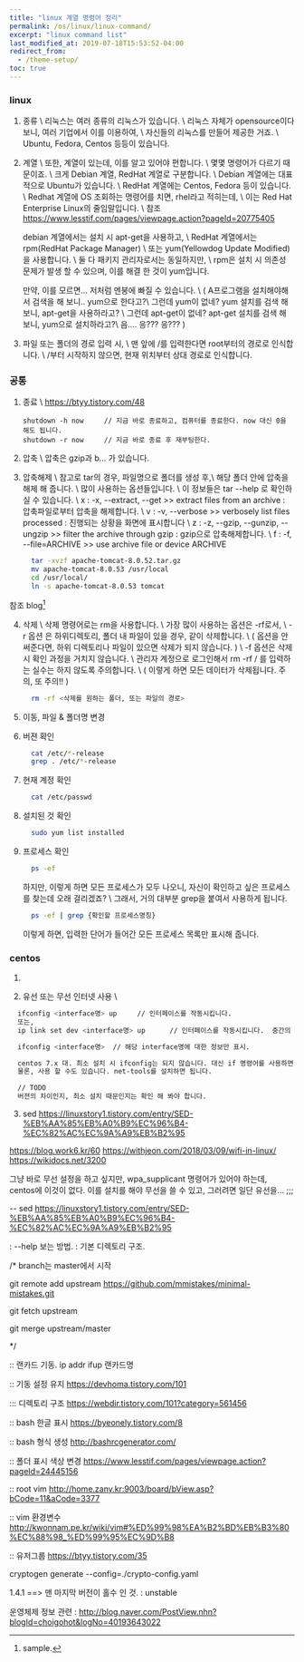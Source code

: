 ```yaml
---
title: "linux 계열 명령어 정리"
permalink: /os/linux/linux-command/
excerpt: "linux command list"
last_modified_at: 2019-07-18T15:53:52-04:00
redirect_from:
  - /theme-setup/
toc: true
---
```


### linux

1. 종류 \\
   리눅스는 여러 종류의 리눅스가 있습니다. \\
   리눅스 자체가 opensource이다 보니, 여러 기업에서 이를 이용하여, \\
   자신들의 리눅스를 만들어 제공한 거죠. \\
   Ubuntu, Fedora, Centos 등등이 있습니다.

2. 계열 \\
   또한, 계열이 있는데, 이를 알고 있어야 편합니다. \\
   몇몇 명령어가 다르기 때문이죠. \\
   크게 Debian 계열, RedHat 계열로 구분합니다. \\
   Debian 계열에는 대표적으로 Ubuntu가 있습니다. \\
   RedHat 계열에는 Centos, Fedora 등이 있습니다. \\
   Redhat 계열에 OS 조회하는 명령어를 치면, rhel라고 적히는데, \\
   이는 Red Hat Enterprise Linux의 줄임말입니다. \\ 
   참조 https://www.lesstif.com/pages/viewpage.action?pageId=20775405


   debian 계열에서는 설치 시 apt-get을 사용하고, \\
   RedHat 계열에서는 rpm(RedHat Package Manager) \\
   또는 yum(Yellowdog Update Modified)을 사용합니다. \\
   둘 다 패키지 관리자로서는 동일하지만, \\
   rpm은 설치 시 의존성 문제가 발생 할 수 있으며, 이를 해결 한 것이 yum입니다. 

   만약, 이를 모르면... 저처럼 멘붕에 빠질 수 있습니다. \\
   ( A프로그램을 설치해야해서 검색을 해 보니.. yum으로 한다고?\\
     그런데 yum이 없네? yum 설치를 검색 해 보니, apt-get을 사용하라고? \\
     그런데 apt-get이 없네? apt-get 설치를 검색 해 보니, yum으로 설치하라고?\\
     음.... 응??? 응??? )

3. 파일 또는 폴더의 경로 입력 시, \\
   맨 앞에 /를 입력한다면 root부터의 경로로 인식합니다. \\
   /부터 시작하지 않으면, 현재 위치부터 상대 경로로 인식합니다.


### 공통

1. 종료 \\
    https://btyy.tistory.com/48

    ```
    shutdown -h now     // 지금 바로 종료하고, 컴퓨터를 종료한다. now 대신 0을 해도 됩니다.
    shutdown -r now     // 지금 바로 종료 후 재부팅한다.
    ```

2. 압축 \\
  압축은 gzip과 b... 가 있습니다.

3. 압축해제 \\
   참고로 tar의 경우, 파일명으로 폴더를 생성 후,\\
    해당 폴더 안에 압축을 해제 해 줍니다. \\
   많이 사용하는 옵션들입니다. \\
   이 정보들은 tar --help 로 확인하실 수 있습니다. \\
   x : -x, --extract, --get   >> extract files from an archive : 압축파일로부터 압축을 해제합니다. \\
   v : -v, --verbose   >> verbosely list files processed : 진행되는 상황을 화면에 표시합니다 \\
   z : -z, --gzip, --gunzip, --ungzip   >> filter the archive through gzip : gzip으로 압축해제합니다.  \\
   f : -f, --file=ARCHIVE   >> use archive file or device ARCHIVE

    ```bash
      tar -xvzf apache-tomcat-8.0.52.tar.gz
      mv apache-tomcat-8.0.53 /usr/local
      cd /usr/local/
      ln -s apache-tomcat-8.0.53 tomcat
    ```
  참조 blog[^1]

4. 삭제 \\
   삭제 명령어로는 rm을 사용합니다. \\
   가장 많이 사용하는 옵션은 -rf로서, \\
   -r 옵션 은 하위디렉토리, 폴더 내 파일이 있을 경우, 같이 삭제합니다. \\
   ( 옵션을 안 써준다면, 하위 디렉토리나 파일이 있으면 삭제가 되지 않습니다. ) \\
   -f 옵션은 삭제 시 확인 과정을 거치지 않습니다.  \\
   관리자 계정으로 로그인해서 rm -rf / 를 입력하는 실수는 하지 않도록 주의합니다.  \\
   ( 이렇게 하면 모든 데이터가 삭제됩니다. 주의, 또 주의!! )

    ```bash
      rm -rf <삭제를 원하는 폴더, 또는 파일의 경로>
    ```

5. 이동, 파일 & 폴더명 변경


6. 버젼 확인 
    ```bash
      cat /etc/*-release
      grep . /etc/*-release
    ```

7. 현재 계정 확인
    ```bash
      cat /etc/passwd
    ```

8. 설치된 것 확인
    ```bash
      sudo yum list installed
    ```

9. 프로세스 확인
    ```bash
      ps -ef 
    ```
    하지만, 이렇게 하면 모든 프로세스가 모두 나오니, 자신이 확인하고 싶은 프로세스를 찾는데 오래 걸리겠죠? \\
    그래서, 거의 대부분 grep을 붙여서 사용하게 됩니다. 
    ```bash
      ps -ef | grep {확인할 프로세스명칭}
    ```
    이렇게 하면, 입력한 단어가 들어간 모든 프로세스 목록만 표시해 줍니다. 




### centos

1. 




2. 유선 또는 무선 인터넷 사용 \\

```bash
  ifconfig <interface명> up     // 인터페이스를 작동시킵니다.
  또는,
  ip link set dev <interface명> up      // 인터페이스를 작동시킵니다.  중간의 dev는 어떤 역할인지 확인 필요

  ifconfig <interface명>  // 해당 interface명에 대한 정보만 표시.

  centos 7.x 대. 최소 설치 시 ifconfig는 되지 않습니다. 대신 if 명령어를 사용하면 됩니다.
  물론, 사용 할 수도 있습니다. net-tools를 설치하면 됩니다.

  // TODO
  버젼의 차이인지, 최소 설치 때문인지는 확인 해 봐야 합니다.
```

3. sed
https://linuxstory1.tistory.com/entry/SED-%EB%AA%85%EB%A0%B9%EC%96%B4-%EC%82%AC%EC%9A%A9%EB%B2%95



https://blog.work6.kr/60
https://withjeon.com/2018/03/09/wifi-in-linux/
https://wikidocs.net/3200

그냥 바로 무선 설정을 하고 싶지만, wpa_supplicant 명령어가 있어야 하는데, 
centos에 이것이 없다. 이를 설치를 해야 무선을 쓸 수 있고, 그러려면 일단 유선을... ;;;





[^1]: sample.




-- sed
https://linuxstory1.tistory.com/entry/SED-%EB%AA%85%EB%A0%B9%EC%96%B4-%EC%82%AC%EC%9A%A9%EB%B2%95


: --help 보는 방법.
: 기본 디렉토리 구조.



/* branch는 master에서 시작

git remote add upstream https://github.com/mmistakes/minimal-mistakes.git

git fetch upstream

git merge upstream/master

*/



:: 랜카드 기동.
ip addr
ifup 랜카드명


:: 기동 설정 유지
https://devhoma.tistory.com/101

::: 디렉토리 구조
https://webdir.tistory.com/101?category=561456 


:: bash 한글 표시
https://byeonely.tistory.com/8 


:: bash 형식 생성
http://bashrcgenerator.com/


:: 폴더 표시 색상 변경
https://www.lesstif.com/pages/viewpage.action?pageId=24445156 

:: root vim 
http://home.zany.kr:9003/board/bView.asp?bCode=11&aCode=3377



:: vim 환경변수
http://kwonnam.pe.kr/wiki/vim#%ED%99%98%EA%B2%BD%EB%B3%80%EC%88%98_%ED%99%95%EC%9D%B8  

:: 유저그룹
https://btyy.tistory.com/35


cryptogen generate --config=./crypto-config.yaml








1.4.1 ==> 맨 마지막 버전이 홀수 인 것. : unstable































운영체제 정보 관련 : http://blog.naver.com/PostView.nhn?blogId=choigohot&logNo=40193643022 